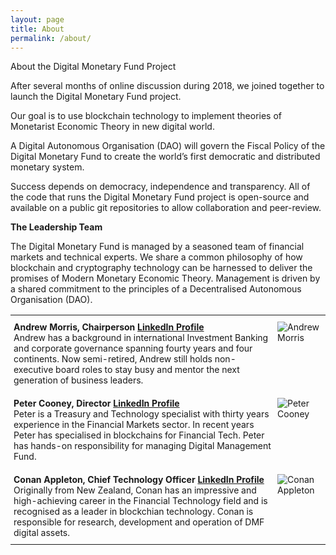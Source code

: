 ```yaml
---
layout: page
title: About
permalink: /about/
---
```


About the Digital Monetary Fund Project

After several months of online discussion during 2018, we joined together to launch the Digital Monetary Fund project.

Our goal is to use blockchain technology to implement theories of Monetarist Economic Theory in new digital world.

A Digital Autonomous Organisation (DAO) will govern the Fiscal Policy of the Digital Monetary Fund to create the world’s first democratic and distributed monetary system.

Success depends on democracy, independence and transparency. All of the code that runs the Digital Monetary Fund project is open-source and available on a public git repositories to allow collaboration and peer-review.

**The Leadership Team**

The Digital Monetary Fund is managed by a seasoned team of financial markets and technical experts. We share a common philosophy of how blockchain and cryptography technology can be harnessed to deliver the promises of Modern Monetary Economic Theory. Management is driven by a shared commitment to the principles of a Decentralised Autonomous Organisation (DAO).

<style type="text/css">
    .tg {
        border-collapse: collapse;
        border-spacing: 0;
    }

    .tg td {
        border-width: 1px;
        font-size: 14px;
        overflow: hidden;
        padding: 10px 5px;
        word-break: normal;
    }

    .tg th {
        font-size: 14px;
        overflow: hidden;
        padding: 10px 5px;
        word-break: normal;
    }

    .tg .tg-0pky {
        border-color: inherit;
        text-align: left;
        vertical-align: top
    }
</style>

<table class="tg">
    <tbody>
        <tr>
            <td class="tg-0pky">
                <b>Andrew Morris, Chairperson <a href="https://www.linkedin.com/in/andrew-q-morris/" target="_blank">LinkedIn Profile</a></b><br> Andrew has a background in international Investment Banking and corporate governance spanning fourty
                years and four continents. Now semi-retired, Andrew still holds non-executive board roles to stay busy and mentor the next generation of business leaders.<br>
            </td>
            <td class="tg-0pky"><img src="https://www.digitalmonetary.fund/assets/andrew_morris.jpg" alt="Andrew Morris"></td>
        </tr>
        <tr>
            <td class="tg-0pky">
                <b>Peter Cooney, Director <a href="https://www.linkedin.com/in/petercooney/" target="_blank">LinkedIn Profile</a></b><br> Peter is a Treasury and Technology specialist with thirty years experience in the Financial Markets sector. In
                recent years Peter has specialised in blockchains for Financial Tech. Peter has hands-on responsibility for managing Digital Management Fund.
            </td>
            <td class="tg-0pky"><img src="https://www.digitalmonetary.fund/assets/peter_cooney.jpg" alt="Peter Cooney"></td>
        </tr>
        <tr>
            <td class="tg-0pky">
                <b>Conan Appleton, Chief Technology Officer <a href="https://www.linkedin.com/in/conan-appleton-765a711a9/" target="_blank">LinkedIn Profile</a></b><br> Originally from New Zealand, Conan has an impressive and high-achieving career
                in the Financial Technology field and is recognised as a leader in blockchian technology. Conan is responsible for research, development and operation of DMF digital assets.
            </td>
            <td class="tg-0pky"><img src="https://www.digitalmonetary.fund/assets/conan_appleton.jpg" alt="Conan Appleton"></td>
        </tr>
    </tbody>
</table>

